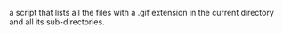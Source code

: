  a script that lists all the files with a .gif extension in the current directory and all its sub-directories.